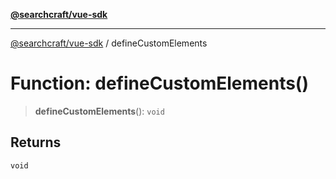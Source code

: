 [**@searchcraft/vue-sdk**](/reference/sdk/js-vue/README.md)

***

[@searchcraft/vue-sdk](/reference/sdk/js-vue/globals.md) / defineCustomElements

# Function: defineCustomElements()

> **defineCustomElements**(): `void`

## Returns

`void`
